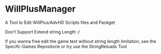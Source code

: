 # WillPlusManager
A Tool to Edit WillPlus/AdvHD Scripts files and Packget

Don't Support Extend string Length :/

If you wanna free edit the game text without string length limitation, see the Specifc-Games Repositorie or try use the StringReloads Tool
